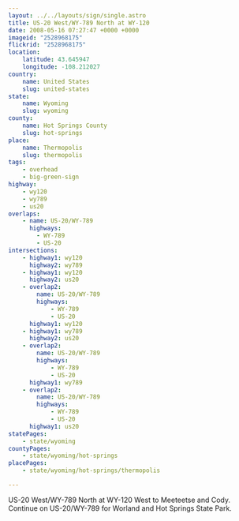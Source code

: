 ```yaml
---
layout: ../../layouts/sign/single.astro
title: US-20 West/WY-789 North at WY-120
date: 2008-05-16 07:27:47 +0000 +0000
imageid: "2528968175"
flickrid: "2528968175"
location:
    latitude: 43.645947
    longitude: -108.212027
country:
    name: United States
    slug: united-states
state:
    name: Wyoming
    slug: wyoming
county:
    name: Hot Springs County
    slug: hot-springs
place:
    name: Thermopolis
    slug: thermopolis
tags:
    - overhead
    - big-green-sign
highway:
    - wy120
    - wy789
    - us20
overlaps:
    - name: US-20/WY-789
      highways:
        - WY-789
        - US-20
intersections:
    - highway1: wy120
      highway2: wy789
    - highway1: wy120
      highway2: us20
    - overlap2:
        name: US-20/WY-789
        highways:
            - WY-789
            - US-20
      highway1: wy120
    - highway1: wy789
      highway2: us20
    - overlap2:
        name: US-20/WY-789
        highways:
            - WY-789
            - US-20
      highway1: wy789
    - overlap2:
        name: US-20/WY-789
        highways:
            - WY-789
            - US-20
      highway1: us20
statePages:
    - state/wyoming
countyPages:
    - state/wyoming/hot-springs
placePages:
    - state/wyoming/hot-springs/thermopolis

---
```

US-20 West/WY-789 North at WY-120 West to Meeteetse and Cody.  Continue on US-20/WY-789 for Worland and Hot Springs State Park. 
